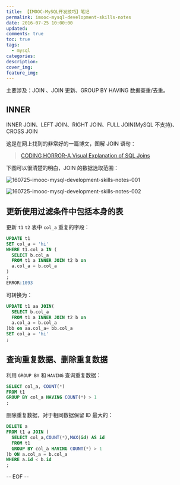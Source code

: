 ```yaml
---
title: 【IMOOC-MySQL开发技巧】笔记
permalink: imooc-mysql-development-skills-notes
date: 2016-07-25 10:00:00
updated:
comments: true
toc: true
tags:
  - mysql
categories:
description:
cover_img:
feature_img:
---
```


主要涉及：JOIN 、JOIN 更新、GROUP BY HAVING 数据查重/去重。

<!-- more -->

## INNER

INNER JOIN、LEFT JOIN、RIGHT JOIN、FULL JOIN(MySQL 不支持)、CROSS JOIN

这是在网上找到的非常好的一篇博文，图解 JOIN 语句：

> [CODING HORROR-A Visual Explanation of SQL Joins](https://blog.codinghorror.com/a-visual-explanation-of-sql-joins/)

下图可以很清楚的明白，JOIN 的数据选取范围：

![160725-imooc-mysql-development-skills-notes-001](https://user-images.githubusercontent.com/9289792/80199172-9d701f80-8653-11ea-8d20-498f54e41708.png)

![160725-imooc-mysql-development-skills-notes-002](https://user-images.githubusercontent.com/9289792/80199188-9fd27980-8653-11ea-9386-e76dca7b4d0c.jpeg)

## 更新使用过滤条件中包括本身的表

更新 `t1` `t2` 表中 `col_a` 重复的字段：

```sql
UPDATE t1
SET col_a = 'hi'
WHERE t1.col_a IN (
  SELECT b.col_a
  FROM t1 a INNER JOIN t2 b on
  a.col_a = b.col_a
)
;
ERROR:1093
```

可转换为：

```sql
UPDATE t1 aa JOIN(
  SELECT b.col_a
  FROM t1 a INNER JOIN t2 b on
  a.col_a = b.col_a
)bb on aa.col_a= bb.col_a
SET col_a = 'hi'
;
```

## 查询重复数据、删除重复数据

利用 `GROUP BY` 和 `HAVING` 查询重复数据：

```sql
SELECT col_a, COUNT(*)
FROM t1
GROUP BY col_a HAVING COUNT(*) > 1
;
```

删除重复数据，对于相同数据保留 ID 最大的：

```sql
DELETE a
FROM t1 a JOIN (
  SELECT col_a,COUNT(*),MAX(id) AS id
  FROM t1
  GROUP BY col_a HAVING COUNT(*) > 1
)b ON a.col_a = b.col_a
WHERE a.id < b.id
;
```

-- EOF --
